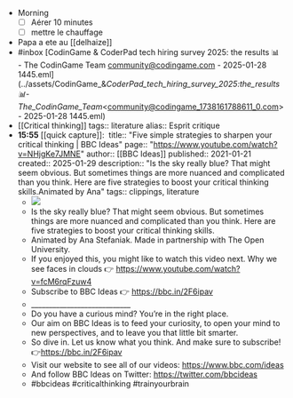 - Morning
  * [ ] Aérer 10 minutes
  * [ ] mettre le chauffage
- Papa a ete au [[delhaize]]
- #inbox [CodinGame & CoderPad tech hiring survey 2025: the results 📊 - The CodinGame Team <community@codingame.com> - 2025-01-28 1445.eml](../assets/CodinGame_&_CoderPad_tech_hiring_survey_2025:_the_results_📊_-_The_CodinGame_Team_<community@codingame_1738161788611_0.com> - 2025-01-28 1445.eml)
- [[Critical thinking]]
  tags:: literature
  alias:: Esprit critique
- **15:55** [[quick capture]]: ​
  title:: "Five simple strategies to sharpen your critical thinking | BBC Ideas"
  page:: "https://www.youtube.com/watch?v=NHjgKe7JMNE"
  author:: [[BBC Ideas]]
  published:: 2021-01-21
  created:: 2025-01-29
  description:: "Is the sky really blue? That might seem obvious. But sometimes things are more nuanced and complicated than you think. Here are five strategies to boost your critical thinking skills.Animated by Ana"
  tags:: clippings, literature
  * ![](https://www.youtube.com/watch?v=NHjgKe7JMNE)
  * Is the sky really blue? That might seem obvious. But sometimes things are more nuanced and complicated than you think. Here are five strategies to boost your critical thinking skills.
  * Animated by Ana Stefaniak. Made in partnership with The Open University.
  * If you enjoyed this, you might like to watch this video next. Why we see faces in clouds 👉 https://www.youtube.com/watch?v=fcM6rqFzuw4
  * Subscribe to BBC Ideas 👉 https://bbc.in/2F6ipav
  * \_\_\_\_\_\_\_\_\_\_\_\_\_\_\_\_\_\_\_\_\_\_\_\_\_\_\_\_
  * Do you have a curious mind? You’re in the right place.
  * Our aim on BBC Ideas is to feed your curiosity, to open your mind to new perspectives, and to leave you that little bit smarter.
  * So dive in. Let us know what you think. And make sure to subscribe! 👉https://bbc.in/2F6ipav
  * Visit our website to see all of our videos: https://www.bbc.com/ideas
  * And follow BBC Ideas on Twitter: https://twitter.com/bbcideas
  * #bbcideas #criticalthinking #trainyourbrain